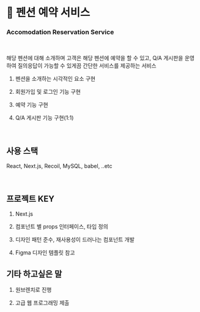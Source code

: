 # 🏨 펜션 예약 서비스

### Accomodation Reservation Service

<br>

해당 펜션에 대해 소개하며 고객은 해당 펜션에 예약을 할 수 있고, Q/A 게시판을 운영하여 질의응답이 가능할 수 있게끔 간단한 서비스를 제공하는 서비스

1. 펜션을 소개하는 시각적인 요소 구현

2. 회원가입 및 로그인 기능 구현

3. 예약 기능 구현

4. Q/A 게시판 기능 구현(1:1)


<br>

## 사용 스택

React, Next.js, Recoil, MySQL, babel, ..etc

<br>

## 프로젝트 KEY

1. Next.js

2. 컴포넌트 별 props 인터페이스, 타입 정의

3. 디자인 패턴 준수, 재사용성이 드러나는 컴포넌트 개발

4. Figma 디자인 템플릿 참고


## 기타 하고싶은 말

1. 원브렌치로 진행

2. 고급 웹 프로그래밍 제출
